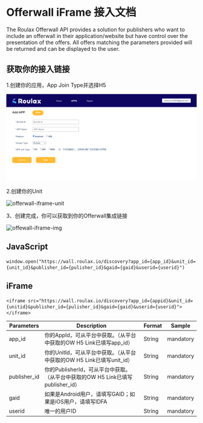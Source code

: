 # **Offerwall iFrame 接入文档**

The Roulax Offerwall API provides a solution for publishers who want to include an offerwall in their application/website but have control over the presentation of the offers. All offers matching the parameters provided will be returned and can be displayed to the user.

## **获取你的接入链接**

1.创建你的应用，App Join Type并选择H5

![offerwall-iframe-app](./img/offerwall-iframe-app.png)

2.创建你的Unit

![offerwall-iframe-unit](D:\magicstudio\project\Roulax-Android-SDK\img\offerwall-iframe-unit.png)

3、创建完成，你可以获取到你的Offerwall集成链接

![offewall-iframe-img](D:\magicstudio\project\Roulax-Android-SDK\img\offewall-iframe-img.png)

## JavaScript

```
window.open("https://wall.roulax.io/discovery?app_id={app_id}&unit_id={unit_id}&publisher_id={pulisher_id}&gaid={gaid}&userid={userid}")
```

## iFrame

```
<iframe src="https://wall.roulax.io/discovery?app_id={appid}&unit_id={unitid}&publisher_id={pulisher_id}&gaid={gaid}&userid={userid}"></iframe>
```

| Parameters   | Description                                                  | Format | Sample    |
| ------------ | ------------------------------------------------------------ | ------ | --------- |
| app_id       | 你的AppId，可从平台中获取。（从平台中获取的OW H5 Link已填写app_id） | String | mandatory |
| unit_id      | 你的UnitId，可从平台中获取。（从平台中获取的OW H5 Link已填写unit_id） | String | mandatory |
| publisher_id | 你的PublisherId，可从平台中获取。（从平台中获取的OW H5 Link已填写publisher_id） | String | mandatory |
| gaid         | 如果是Android用户，请填写GAID；如果是iOS用户，请填写IDFA     | String | mandatory |
| userid       | 唯一的用户ID                                                 | String | mandatory |